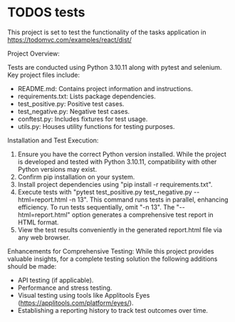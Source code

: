 # TODOS tests

This project is set to test the functionality of the tasks application in https://todomvc.com/examples/react/dist/

Project Overview:

Tests are conducted using Python 3.10.11 along with pytest and selenium.
Key project files include:
* README.md: Contains project information and instructions.
* requirements.txt: Lists package dependencies.
* test_positive.py: Positive test cases.
* test_negative.py: Negative test cases.
* conftest.py: Includes fixtures for test usage.
* utils.py: Houses utility functions for testing purposes.


Installation and Test Execution:

1. Ensure you have the correct Python version installed. While the project is developed and tested with Python 3.10.11, compatibility with other Python versions may exist.
2. Confirm pip installation on your system.
3. Install project dependencies using "pip install -r requirements.txt".
4. Execute tests with "pytest test_positive.py test_negative.py --html=report.html -n 13". This command runs tests in parallel, enhancing efficiency. To run tests sequentially, omit "-n 13". The "--html=report.html" option generates a comprehensive test report in HTML format.
5. View the test results conveniently in the generated report.html file via any web browser.


Enhancements for Comprehensive Testing:
While this project provides valuable insights, for a complete testing solution the following additions should be made:

* API testing (if applicable).
* Performance and stress testing.
* Visual testing using tools like Applitools Eyes (https://applitools.com/platform/eyes/).
* Establishing a reporting history to track test outcomes over time.